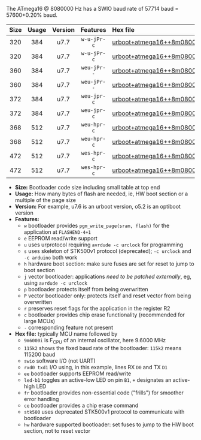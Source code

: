 The ATmega16 @ 8080000 Hz has a SWIO baud rate of 57714 baud = 57600+0.20% baud.

|Size|Usage|Version|Features|Hex file|
|:-:|:-:|:-:|:-:|:--|
|320|384|u7.7|`w-u-jPr-c`|[urboot+atmega16++8m0800i+++57k6_swio_rxd0_txd1_led+b0_fr_ce.hex](https://raw.githubusercontent.com/stefanrueger/urboot.hex/main/cores/mightycore/atmega16/internal_oscillator/fint++8m0800_Hz/br+++57k6_bps/urboot+atmega16++8m0800i+++57k6_swio_rxd0_txd1_led+b0_fr_ce.hex)|
|320|384|u7.7|`w-u-jPr-c`|[urboot+atmega16++8m0800i+++57k6_swio_rxd0_txd1_led+b7_fr_ce.hex](https://raw.githubusercontent.com/stefanrueger/urboot.hex/main/cores/mightycore/atmega16/internal_oscillator/fint++8m0800_Hz/br+++57k6_bps/urboot+atmega16++8m0800i+++57k6_swio_rxd0_txd1_led+b7_fr_ce.hex)|
|360|384|u7.7|`weu-jPr--`|[urboot+atmega16++8m0800i+++57k6_swio_rxd0_txd1_ee_led+b0_fr.hex](https://raw.githubusercontent.com/stefanrueger/urboot.hex/main/cores/mightycore/atmega16/internal_oscillator/fint++8m0800_Hz/br+++57k6_bps/urboot+atmega16++8m0800i+++57k6_swio_rxd0_txd1_ee_led+b0_fr.hex)|
|360|384|u7.7|`weu-jPr--`|[urboot+atmega16++8m0800i+++57k6_swio_rxd0_txd1_ee_led+b7_fr.hex](https://raw.githubusercontent.com/stefanrueger/urboot.hex/main/cores/mightycore/atmega16/internal_oscillator/fint++8m0800_Hz/br+++57k6_bps/urboot+atmega16++8m0800i+++57k6_swio_rxd0_txd1_ee_led+b7_fr.hex)|
|372|384|u7.7|`weu-jpr-c`|[urboot+atmega16++8m0800i+++57k6_swio_rxd0_txd1_ee_led+b0_fr_ce.hex](https://raw.githubusercontent.com/stefanrueger/urboot.hex/main/cores/mightycore/atmega16/internal_oscillator/fint++8m0800_Hz/br+++57k6_bps/urboot+atmega16++8m0800i+++57k6_swio_rxd0_txd1_ee_led+b0_fr_ce.hex)|
|372|384|u7.7|`weu-jpr-c`|[urboot+atmega16++8m0800i+++57k6_swio_rxd0_txd1_ee_led+b7_fr_ce.hex](https://raw.githubusercontent.com/stefanrueger/urboot.hex/main/cores/mightycore/atmega16/internal_oscillator/fint++8m0800_Hz/br+++57k6_bps/urboot+atmega16++8m0800i+++57k6_swio_rxd0_txd1_ee_led+b7_fr_ce.hex)|
|368|512|u7.7|`weu-hpr-c`|[urboot+atmega16++8m0800i+++57k6_swio_rxd0_txd1_ee_led+b0_fr_ce_hw.hex](https://raw.githubusercontent.com/stefanrueger/urboot.hex/main/cores/mightycore/atmega16/internal_oscillator/fint++8m0800_Hz/br+++57k6_bps/urboot+atmega16++8m0800i+++57k6_swio_rxd0_txd1_ee_led+b0_fr_ce_hw.hex)|
|368|512|u7.7|`weu-hpr-c`|[urboot+atmega16++8m0800i+++57k6_swio_rxd0_txd1_ee_led+b7_fr_ce_hw.hex](https://raw.githubusercontent.com/stefanrueger/urboot.hex/main/cores/mightycore/atmega16/internal_oscillator/fint++8m0800_Hz/br+++57k6_bps/urboot+atmega16++8m0800i+++57k6_swio_rxd0_txd1_ee_led+b7_fr_ce_hw.hex)|
|472|512|u7.7|`wes-hpr-c`|[urboot+atmega16++8m0800i+++57k6_swio_rxd0_txd1_ee_led+b0_fr_ce_stk500_hw.hex](https://raw.githubusercontent.com/stefanrueger/urboot.hex/main/cores/mightycore/atmega16/internal_oscillator/fint++8m0800_Hz/br+++57k6_bps/urboot+atmega16++8m0800i+++57k6_swio_rxd0_txd1_ee_led+b0_fr_ce_stk500_hw.hex)|
|472|512|u7.7|`wes-hpr-c`|[urboot+atmega16++8m0800i+++57k6_swio_rxd0_txd1_ee_led+b7_fr_ce_stk500_hw.hex](https://raw.githubusercontent.com/stefanrueger/urboot.hex/main/cores/mightycore/atmega16/internal_oscillator/fint++8m0800_Hz/br+++57k6_bps/urboot+atmega16++8m0800i+++57k6_swio_rxd0_txd1_ee_led+b7_fr_ce_stk500_hw.hex)|

- **Size:** Bootloader code size including small table at top end
- **Usage:** How many bytes of flash are needed, ie, HW boot section or a multiple of the page size
- **Version:** For example, u7.6 is an urboot version, o5.2 is an optiboot version
- **Features:**
  + `w` bootloader provides `pgm_write_page(sram, flash)` for the application at `FLASHEND-4+1`
  + `e` EEPROM read/write support
  + `u` uses urprotocol requiring `avrdude -c urclock` for programming
  + `s` uses skeleton of STK500v1 protocol (deprecated); `-c urclock` and `-c arduino` both work
  + `h` hardware boot section: make sure fuses are set for reset to jump to boot section
  + `j` vector bootloader: applications *need to be patched externally*, eg, using `avrdude -c urclock`
  + `p` bootloader protects itself from being overwritten
  + `P` vector bootloader only: protects itself and reset vector from being overwritten
  + `r` preserves reset flags for the application in the register R2
  + `c` bootloader provides chip erase functionality (recommended for large MCUs)
  + `-` corresponding feature not present
- **Hex file:** typically MCU name followed by
  + `9m6000i` is F<sub>CPU</sub> of an internal oscillator, here 9.6000 MHz
  + `115k2` shows the fixed baud rate of the bootloader: `115k2` means 115200 baud
  + `swio` software I/O (not UART)
  + `rxd0 txd1` I/O using, in this example, lines RX `D0` and TX `D1`
  + `ee` bootloader supports EEPROM read/write
  + `led-b1` toggles an active-low LED on pin `B1`, `+` designates an active-high LED
  + `fr` bootloader provides non-essential code ("frills") for smoother error handling
  + `ce` bootloader provides a chip erase command
  + `stk500` uses deprecated STK500v1 protocol to communicate with bootloader
  + `hw` hardware supported bootloader: set fuses to jump to the HW boot section, not to reset vector

